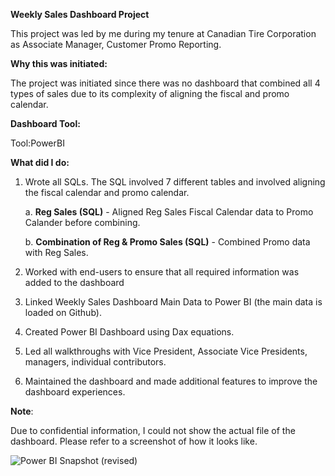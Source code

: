 **Weekly Sales Dashboard Project**

This project was led by me during my tenure at Canadian Tire Corporation as Associate Manager, Customer Promo Reporting. 

**Why this was initiated:** 
 
The project was initiated since there was no dashboard that combined all 4 types of sales due to its complexity of aligning the fiscal and promo calendar.

**Dashboard Tool:** 

Tool:PowerBI

**What did I do:**
1. Wrote all SQLs. The SQL involved 7 different tables and involved aligning the fiscal calendar and promo calendar. 
    
    a. **Reg Sales (SQL)** - Aligned Reg Sales Fiscal Calendar data to Promo Calander before combining.
    
    b. **Combination of Reg & Promo Sales (SQL)** - Combined Promo data with Reg Sales.  
    
2. Worked with end-users to ensure that all required information was added to the dashboard
3. Linked Weekly Sales Dashboard Main Data to Power BI (the main data is loaded on Github). 
4. Created Power BI Dashboard using Dax equations. 
5. Led all walkthroughs with Vice President, Associate Vice Presidents, managers, individual contributors. 
6. Maintained the dashboard and made additional features to improve the dashboard experiences. 

**Note**:

Due to confidential information, I could not show the actual file of the dashboard. Please refer to a screenshot of how it looks like.

![Power BI Snapshot (revised)](https://user-images.githubusercontent.com/73127589/234129530-80392ff7-edfa-474c-9df5-b2f63e4e92b9.png)
